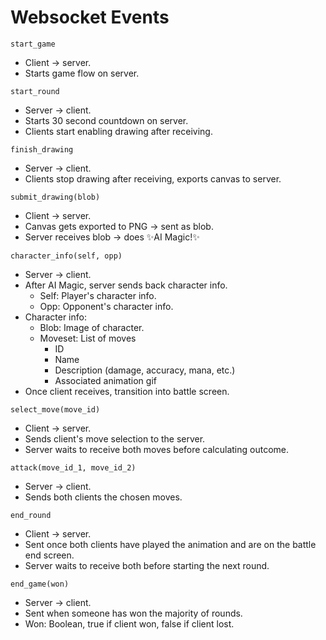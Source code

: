 # Websocket Events

`start_game`
- Client -> server.
- Starts game flow on server.

`start_round`
- Server -> client.
- Starts 30 second countdown on server.
- Clients start enabling drawing after receiving.

`finish_drawing`
- Server -> client.
- Clients stop drawing after receiving, exports canvas to server.

`submit_drawing(blob)`
- Client -> server.
- Canvas gets exported to PNG -> sent as blob.
- Server receives blob -> does ✨AI Magic!✨

`character_info(self, opp)`
- Server -> client.
- After AI Magic, server sends back character info.
  - Self: Player's character info.
  - Opp: Opponent's character info.
- Character info:
  - Blob: Image of character.
  - Moveset: List of moves
    - ID 
    - Name
    - Description (damage, accuracy, mana, etc.)
    - Associated animation gif
- Once client receives, transition into battle screen.

`select_move(move_id)`
- Client -> server.
- Sends client's move selection to the server.
- Server waits to receive both moves before calculating outcome.

`attack(move_id_1, move_id_2)`
- Server -> client.
- Sends both clients the chosen moves.

`end_round`
- Client -> server.
- Sent once both clients have played the animation and are on the battle end screen.
- Server waits to receive both before starting the next round.

`end_game(won)`
- Server -> client.
- Sent when someone has won the majority of rounds.
- Won: Boolean, true if client won, false if client lost.

